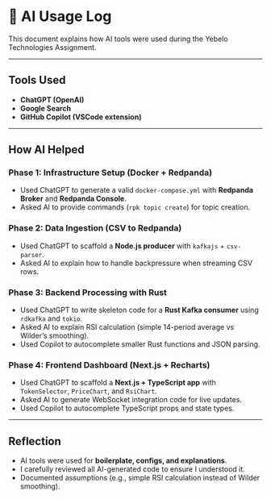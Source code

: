 # 🤖 AI Usage Log

This document explains how AI tools were used during the Yebelo Technologies Assignment.

---

## Tools Used
- **ChatGPT (OpenAI)**
- **Google Search**
- **GitHub Copilot (VSCode extension)**

---

## How AI Helped

### Phase 1: Infrastructure Setup (Docker + Redpanda)
- Used ChatGPT to generate a valid `docker-compose.yml` with **Redpanda Broker** and **Redpanda Console**.
- Asked AI to provide commands (`rpk topic create`) for topic creation.

### Phase 2: Data Ingestion (CSV to Redpanda)
- Used ChatGPT to scaffold a **Node.js producer** with `kafkajs` + `csv-parser`.
- Asked AI to explain how to handle backpressure when streaming CSV rows.

### Phase 3: Backend Processing with Rust
- Used ChatGPT to write skeleton code for a **Rust Kafka consumer** using `rdkafka` and `tokio`.
- Asked AI to explain RSI calculation (simple 14-period average vs Wilder’s smoothing).
- Used Copilot to autocomplete smaller Rust functions and JSON parsing.

### Phase 4: Frontend Dashboard (Next.js + Recharts)
- Used ChatGPT to scaffold a **Next.js + TypeScript app** with `TokenSelector`, `PriceChart`, and `RsiChart`.
- Asked AI to generate WebSocket integration code for live updates.
- Used Copilot to autocomplete TypeScript props and state types.

---

## Reflection
- AI tools were used for **boilerplate, configs, and explanations**.
- I carefully reviewed all AI-generated code to ensure I understood it.
- Documented assumptions (e.g., simple RSI calculation instead of Wilder smoothing).
